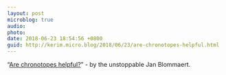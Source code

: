 ```yaml
---
layout: post
microblog: true
audio: 
photo: 
date: 2018-06-23 18:54:56 +0800
guid: http://kerim.micro.blog/2018/06/23/are-chronotopes-helpful.html
---
```

“[Are chronotopes helpful?](https://alternative-democracy-research.org/2018/06/22/are-chronotopes-helpful/)” - by the unstoppable Jan Blommaert. 

